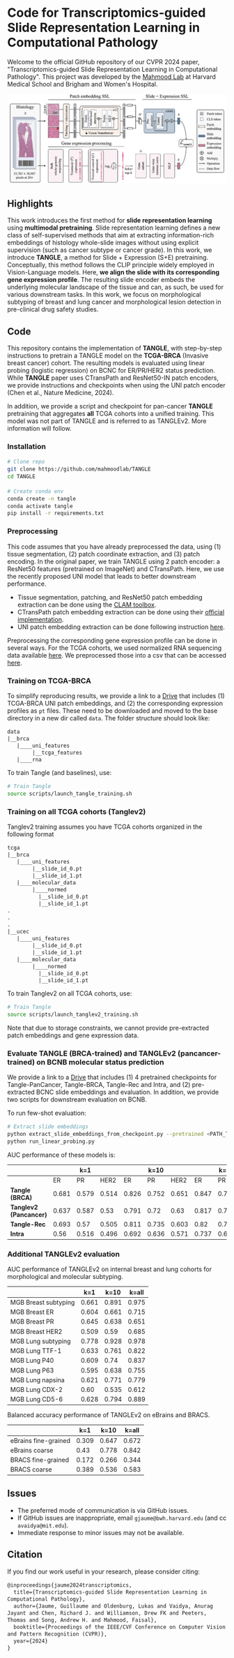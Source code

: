 # Code for Transcriptomics-guided Slide Representation Learning in Computational Pathology

Welcome to the official GitHub repository of our CVPR 2024 paper, "Transcriptomics-guided Slide Representation Learning in Computational Pathology". This project was developed by the [Mahmood Lab](https://faisal.ai/) at Harvard Medical School and Brigham and Women's Hospital. 

![Alt text for the image](support/framework.png "Optional title")

## Highlights
This work introduces the first method for **slide representation learning** using **multimodal pretraining**. Slide representation learning defines a new class of self-supervised methods that aim at extracting information-rich embeddings of histology whole-slide images without using explicit supervision (such as cancer subtype or cancer grade). In this work, we introduce **TANGLE**, a method for Slide + Expression (S+E) pretraining. Conceptually, this method follows the CLIP principle widely employed in Vision-Language models. Here, **we align the slide with its corresponding gene expression profile**. The resulting slide encoder embeds the underlying molecular landscape of the tissue and can, as such, be used for various downstream tasks. In this work, we focus on morphological subtyping of breast and lung cancer and morphological lesion detection in pre-clinical drug safety studies.  

## Code
This repository contains the implementation of **TANGLE**, with step-by-step instructions to pretrain a TANGLE model on the **TCGA-BRCA** (Invasive breast cancer) cohort. The resulting models is evaluated using linear probing (logistic regression) on BCNC for ER/PR/HER2 status prediction. While **TANGLE** paper uses CTransPath and ResNet50-IN patch encoders, we provide instructions and checkpoints when using the UNI patch encoder (Chen et al., Nature Medicine, 2024). 

In addition, we provide a script and checkpoint for pan-cancer **TANGLE** pretraining that aggregates **all** TCGA cohorts into a unified training. This model was not part of TANGLE and is referred to as TANGLEv2. More information will follow. 

### Installation

```bash
# Clone repo
git clone https://github.com/mahmoodlab/TANGLE
cd TANGLE

# Create conda env
conda create -n tangle
conda activate tangle
pip install -r requirements.txt
```

### Preprocessing 

This code assumes that you have already preprocessed the data, using (1) tissue segmentation, (2) patch coordinate extraction, and (3) patch encoding. In the original paper, we train TANGLE using 2 patch encoder: a ResNet50 features (pretrained on ImageNet) and CTransPath. Here, we use the recently proposed UNI model that leads to better downstream performance. 

- Tissue segmentation, patching, and ResNet50 patch embedding extraction can be done using the [CLAM toolbox](https://github.com/mahmoodlab/CLAM).
- CTransPath patch embedding extraction can be done using their [official implementation](https://github.com/Xiyue-Wang/TransPath). 
- UNI patch embedding extraction can be done following instruction [here](https://github.com/mahmoodlab/UNI). 

Preprocessing the corresponding gene expression profile can be done in several ways. For the TCGA cohorts, we used normalized RNA sequencing data available [here](https://xenabrowser.net/datapages/?dataset=TCGA.BRCA.sampleMap%2FHiSeqV2_PANCAN&host=https%3A%2F%2Ftcga.xenahubs.net&removeHub=https%3A%2F%2Fxena.treehouse.gi.ucsc.edu%3A443). We preprocessed those into a csv that can be accessed [here](https://github.com/mahmoodlab/SurvPath/blob/main/datasets_csv/raw_rna_data/combine/brca/rna_clean.csv).

### Training on TCGA-BRCA

To simplify reproducing results, we provide a link to a [Drive](https://drive.google.com/drive/folders/1GIJEITf5-7lFKil7Dfi3sSmVFgzh-otv?usp=drive_link) that includes (1) TCGA-BRCA UNI patch embeddings, and (2) the corresponding expression profiles as `pt` files. These need to be downloaded and moved to the base directory in a new dir called `data`. The folder structure should look like:

```
data
|__brca
   |____uni_features
        |__tcga_features
   |____rna
```

To train Tangle (and baselines), use:

```bash
# Train Tangle
source scripts/launch_tangle_training.sh
```

### Training on all TCGA cohorts (Tanglev2)

Tanglev2 training assumes you have TCGA cohorts organized in the following format

```
tcga
|__brca
   |____uni_features
        |__slide_id_0.pt
        |__slide_id_1.pt
   |____molecular_data
        |____normed
          |__slide_id_0.pt
          |__slide_id_1.pt
.
.
.
|__ucec
   |____uni_features
        |__slide_id_0.pt
        |__slide_id_1.pt
   |____molecular_data
        |____normed
          |__slide_id_0.pt
          |__slide_id_1.pt
```

To train Tanglev2 on all TCGA cohorts, use:

```bash
# Train Tangle
source scripts/launch_tanglev2_training.sh
```

Note that due to storage constraints, we cannot provide pre-extracted patch embeddings and gene expression data.  

### Evaluate TANGLE (BRCA-trained) and TANGLEv2 (pancancer-trained) on BCNB molecular status prediction

We provide a link to a [Drive](https://drive.google.com/drive/folders/1IKEuRULUz-Uvb8ZL8vvYw0Z49aD_Qp_4?usp=drive_link) that includes (1) 4 pretrained checkpoints for Tangle-PanCancer, Tangle-BRCA, Tangle-Rec and Intra, and (2) pre-extracted BCNC slide embeddings and evaluation. In addition, we provide two scripts for downstream evaluation on BCNB. 

To run few-shot evaluation:

```bash
# Extract slide embeddings 
python extract_slide_embeddings_from_checkpoint.py --pretrained <PATH_TO_PRETRAINED_MODEL>
python run_linear_probing.py
```

AUC performance of these models is:

|            | |   k=1   |      |  |   k=10  |      |  |   k=25  |      |
|------------|-----|-----|------|------|-----|------|------|-----|------|
|            | ER  | PR  | HER2 | ER   | PR  | HER2 | ER   | PR  | HER2 |
| **Tangle (BRCA)** | 0.681 | 0.579   | 0.514   | 0.826    | 0.752   | 0.651   | 0.847    | 0.77   | 0.664   |
| **Tanglev2 (Pancancer)** | 0.637  | 0.587   | 0.53   | 0.791    | 0.72   | 0.63   | 0.817    | 0.755   | 0.67   |
| **Tangle-Rec** | 0.693   | 0.57   | 0.505   | 0.811    | 0.735   | 0.603   | 0.82    | 0.755   | 0.651   |
| **Intra**  | 0.56   | 0.516   | 0.496   | 0.692    | 0.636   | 0.571   | 0.737    | 0.678   | 0.625   |

### Additional TANGLEv2 evaluation 

AUC performance of TANGLEv2 on internal breast and lung cohorts for morphological and molecular subtyping.

|| k=1 | k=10 | k=all | 
|------------|-----|-----|------|
| MGB Breast subtyping | 0.661  | 0.891  | 0.975 |
| MGB Breast ER | 0.604  | 0.661  | 0.715 |
| MGB Breast PR | 0.645  | 0.638  | 0.651 |
| MGB Breast HER2 | 0.509  | 0.59  | 0.685 |
| MGB Lung subtyping | 0.778  | 0.928  | 0.978 |
| MGB Lung TTF-1 | 0.633  | 0.761  | 0.822 |
| MGB Lung P40 | 0.609  | 0.74  | 0.837 |
| MGB Lung P63| 0.595  | 0.638  | 0.755 |
| MGB Lung napsina | 0.621  | 0.771  | 0.779 |
| MGB Lung CDX-2| 0.60  | 0.535  | 0.612 |
| MGB Lung CD5-6 | 0.628  | 0.794  | 0.889 |

Balanced accuracy performance of TANGLEv2 on eBrains and BRACS. 

|| k=1 | k=10 | k=all | 
|------------|-----|-----|------|
| eBrains fine-grained | 0.309  | 0.647  | 0.672 |
| eBrains coarse       | 0.43  | 0.778  | 0.842 |
| BRACS fine-grained   | 0.172  | 0.266  | 0.344 |
| BRACS coarse         | 0.389  | 0.536  | 0.583 |

## Issues 
- The preferred mode of communication is via GitHub issues.
- If GitHub issues are inappropriate, email `gjaume@bwh.harvard.edu` (and cc `avaidya@mit.edu`). 
- Immediate response to minor issues may not be available.

## Citation

If you find our work useful in your research, please consider citing:
```
@inproceedings{jaume2024transcriptomics,
  title={Transcriptomics-guided Slide Representation Learning in Computational Pathology},
  author={Jaume, Guillaume and Oldenburg, Lukas and Vaidya, Anurag Jayant and Chen, Richard J. and Williamson, Drew FK and Peeters, Thomas and Song, Andrew H. and Mahmood, Faisal},
  booktitle={Proceedings of the IEEE/CVF Conference on Computer Vision and Pattern Recognition (CVPR)},
  year={2024}
}
```
